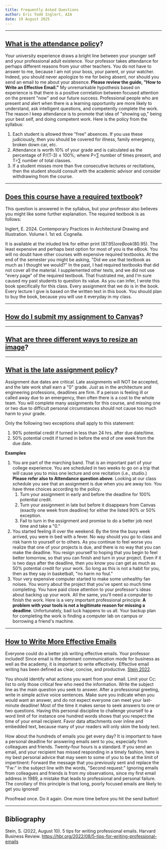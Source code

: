 ```yaml
---
title: Frequently Asked Questions
author: Eric Todd Inglert, AIA
date: 19 August 2025
---
```


---

## <ins>What is the attendance policy</ins>?
Your university experience draws a bright line between your younger self and your professional adult existence. Your professor takes attendance for perhaps different reasons from your other teachers. You do not have to answer to me, because I am not your boss, your parent, or your watcher. Indeed, you should never apologize to me for being absent, nor should you send an email to me about your absence. **Please review the guide, "How to Write an Effective Email."** My unremarkable hypothesis based on experience is that there is a positive correlation between focused attention on the present "now" and our future success. Professional people who are present and alert when there is a learning opportunity are more likely to understand, ask intelligent questions, and competently complete the work. The reason I keep attendance is to promote that idea of "showing up," being your best self, and doing competent work. Here is the policy from the syllabus:

1. Each student is allowed three "free" absences. If you use these judiciously, then you should be covered for illness, family emergency, broken down car, etc.
1. Attendance is worth 10% of your grade and is calculated as the percentage of P/(T-3) $\le$ 100%; where P=$\sum$ number of times present, and T=$\sum$ number of total classes.
1. If a student misses more than five consecutive lectures or recitations, then the student should consult with the academic advisor and consider withdrawing from the course.


---

## <ins>Does this course have a required textbook</ins>?
This question is answered in the syllabus, but your professor also believes you might like some further explanation. The required textbook is as follows:

Inglert, E. 2024. Contemporary Practices in Architectural Drawing and Illustration. Volume I. 1st ed. Cognella.

It is available at the inluded link for either print ($87.95) or eBook($80.95). The least expensive and perhaps best option for most of you is the eBook. You will no doubt have other courses with expensive required textbooks. At the end of the semester you might be asking, "Did we use that textbook as much as I thought we would?" In the past, I had required textbooks that did not cover all the material. I supplemented other texts, and we did not use "every page" of the required textbook. That frustrated me, and I'm sure caused my past students to question its value. As you can infer, I wrote this book specifically for this class. Every assignment that we do is in the book. Every lecture I give is based on the written text in this book. You should plan to buy the book, because you will use it everyday in my class.

---

## <ins>How do I submit my assignment to Canvas</ins>?

---

## <ins>What are three different ways to resize an image</ins>?

---

## <ins>What is the late assignment policy</ins>?
Assignment due dates are critical. Late assignments will NOT be accepted, and the late work shall earn a "0" grade. Just as in the architecture and engineering professions, deadlines are firm. If a person is feeling ill or called away due to an emergency, then often there is a cost to the whole team. You will complete many assignments for this course, and missing one or two due to difficult personal circumstances should not cause too much harm to your grade.

Only the following two exceptions shall apply to this statement:

1. 90% potential credit if turned in less than 24 hrs. after due date/time.
1. 50% potential credit if turned in before the end of one week from the due date.

**Examples**

1. You are part of the marching band. That is an important part of your college experience. You are scheduled in two weeks to go on a trip that will cause you to miss one lecture and one recitation (i.e., studio.) **Please refer also to Attendance question above**. Looking at our class schedule you see that an assignment is due when you are away too. You have three choices according to the policy.
    1. Turn your assignment in early and before the deadline for 100% potential credit.
    1. Turn your assignment in late but before it disappears from Canvas (exactly one week from deadline) for either the listed 90% or 50% exception.
    1. Fail to turn in the assignment and promise to do a better job next time and take a "0."
1. You started feeling ill over the weekend. By the time the busy week arrived, you were in bed with a fever. No way should you go to class and risk harm to yourself or to others. As you continue to feel worse you realize that one of your projects is due, and there is no way that you can make the deadline. You resign yourself to hoping that you begin to feel better tomorrow, so that you can finish and turn in your project. Even if it is two days after the deadline, then you know you can get as much as 50% potential credit for your work. So long as this is not a habit for you, then as they say in basketball, "no harm no foul."
1. Your very expensive computer started to make some unhealthy fan noises. You worry about the project that you've spent so much time completing. You have paid close attention to your professor's ideas about backing up your work. All the same, you'll need a computer to finish the work. Here is a very important professional principle: **A problem with your tools is not a legitimate reason for missing a deadline**. Unfortunately, bad luck happens to us all. Your backup plan for completing the work is finding a computer lab on campus or borrowing a friend's machine.

---

## <ins>How to Write More Effective Emails</ins>

Everyone could do a better job writing effective emails. Your professor included! Since email is the dominant communication mode for business as well as the academy, it is important to write effectively. Effective email writing has been defined as clear, concise, and productive. [Stein 2022](https://hbr.org/2022/08/5-tips-for-writing-professional-emails).

You should identify what actions you want from your email. Limit your Cc: list to only those critical few who need the information. Write the subject line as the main question you seek to answer. After a professional greeting, write in simple active voice sentences. Make sure you indicate when you would want an answer, and do not expect everyone can meet your last-minute deadline! Most of the time it makes sense to seek answers to one or two questions. Having this personal discipline to challenge yourself to a word limit of for instance one hundred words shows that you respect the time of your email recipient. Favor data attachments over inline and embedded text, because many of your readers will only skim the body text.

How about the hundreds of emails you get every day? It is important to have a personal deadline for answering emails sent to you, especially from colleagues and friends. Twenty-four hours is a standard. If you send an email, and your recipient has missed responding in a timely fashion, here is my best personal advice that may seem to some of you to be at the limit of impertinent: Forward the message that you previously sent and replace the "Fw:" in the subject line with the words, "Second request:" Ignoring emails from colleagues and friends is from my observations, since my first email address in 1989, a mistake that leads to professional and personal failure. The corollary of this principle is that long, poorly focused emails are likely to get you ignored!

Proofread once. Do it again. One more time before you hit the send button!

---

## Bibliography

Stein, S. (2022, August 10). 5 tips for writing professional emails. Harvard Business Review. https://hbr.org/2022/08/5-tips-for-writing-professional-emails 
